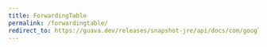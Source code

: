 ```yaml
---
title: ForwardingTable
permalink: /forwardingtable/
redirect_to: https://guava.dev/releases/snapshot-jre/api/docs/com/google/common/collect/ForwardingTable.html
---
```

